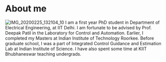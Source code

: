# About me
![IMG_20200225_132104_10](https://user-images.githubusercontent.com/65863581/84507238-1f88d600-acde-11ea-8190-36487bc2c50a.jpg)
I am a first year PhD student in Department of Electrical Engineering, at IIT Delhi. I am fortunate to be advised by Prof. Deepak Patil in the Laboratory for Control and Automation. Earlier, I completed my Masters at Indian Institute of Technology Roorkee.
Before graduate school, I was a part of Integrated Control Guidance and Estimation Lab at Indian Institute of Science. 
I have also spent some time at KIIT Bhubhaneswar teaching undergrads.

